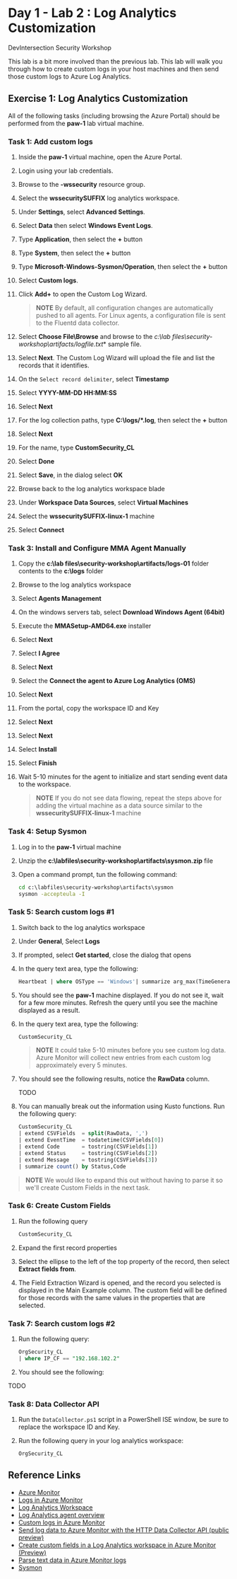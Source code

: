 # Day 1 - Lab 2 : Log Analytics Customization

DevIntersection Security Workshop

This lab is a bit more involved than the previous lab.  This lab will walk you through how to create custom logs in your host machines and then send those custom logs to Azure Log Analytics.

## Exercise 1: Log Analytics Customization

All of the following tasks (including browsing the Azure Portal) should be performed from the **paw-1** lab virtual machine.

### Task 1: Add custom logs

1. Inside the **paw-1** virtual machine, open the Azure Portal.
2. Login using your lab credentials.
3. Browse to the **-wssecurity** resource group.
4. Select the **wssecuritySUFFIX** log analytics workspace.
5. Under **Settings**, select **Advanced Settings**.
6. Select **Data** then select **Windows Event Logs**.
7. Type **Application**, then select the **+** button
8. Type **System**, then select the **+** button
9. Type **Microsoft-Windows-Sysmon/Operation**, then select the **+** button
10. Select **Custom logs**.
11. Click **Add+** to open the Custom Log Wizard.

    > **NOTE** By default, all configuration changes are automatically pushed to all agents. For Linux agents, a configuration file is sent to the Fluentd data collector.

12. Select **Choose File\Browse** and browse to the **c:\lab files\security-workshop\artifacts/logfile*.txt** sample file.
13. Select **Next**. The Custom Log Wizard will upload the file and list the records that it identifies.
14. On the `Select record delimiter`, select **Timestamp**
15. Select **YYYY-MM-DD HH:MM:SS**
16. Select **Next**
17. For the log collection paths, type **C:\logs\/*.log**, then select the **+** button
18. Select **Next**
19. For the name, type **CustomSecurity_CL**
20. Select **Done**
21. Select **Save**, in the dialog select **OK**
22. Browse back to the log analytics workspace blade
23. Under **Workspace Data Sources**, select **Virtual Machines**
24. Select the **wssecuritySUFFIX-linux-1** machine
25. Select **Connect**

### Task 3: Install and Configure MMA Agent Manually

1. Copy the **c:\lab files\security-workshop\artifacts/logs-01** folder contents to the **c:\logs** folder
2. Browse to the log analytics workspace
3. Select **Agents Management**
4. On the windows servers tab, select **Download Windows Agent (64bit)**
5. Execute the **MMASetup-AMD64.exe** installer
6. Select **Next**
7. Select **I Agree**
8. Select **Next**
9. Select the **Connect the agent to Azure Log Analytics (OMS)**
10. Select **Next**
11. From the portal, copy the workspace ID and Key
12. Select **Next**
13. Select **Next**
14. Select **Install**
15. Select **Finish**
16. Wait 5-10 minutes for the agent to initialize and start sending event data to the workspace.

    > **NOTE** If you do not see data flowing, repeat the steps above for adding the virtual machine as a data source similar to the **wssecuritySUFFIX-linux-1** machine

### Task 4: Setup Sysmon

1. Log in to the **paw-1** virtual machine
2. Unzip the **c:\labfiles\security-workshop\artifacts\sysmon.zip** file
3. Open a command prompt, tun the following command:

    ```cmd
    cd c:\labfiles\security-workshop\artifacts\sysmon
    sysmon -accepteula -I
    ```

### Task 5: Search custom logs #1

1. Switch back to the log analytics workspace
2. Under **General**, Select **Logs**
3. If prompted, select **Get started**, close the dialog that opens
4. In the query text area, type the following:

    ```sql
    Heartbeat | where OSType == 'Windows'| summarize arg_max(TimeGenerated, *) by SourceComputerId | sort by Computer | render table
    ```

5. You should see the **paw-1** machine displayed. If you do not see it, wait for a few more minutes.  Refresh the query until you see the machine displayed as a result.
6. In the query text area, type the following:

    ```sql
    CustomSecurity_CL
    ```

    > **NOTE** It could take 5-10 minutes before you see custom log data. Azure Monitor will collect new entries from each custom log approximately every 5 minutes.

7. You should see the following results, notice the **RawData** column.

    TODO

8. You can manually break out the information using Kusto functions. Run the following query:

    ```sql
    CustomSecurity_CL
    | extend CSVFields  = split(RawData, ',')
    | extend EventTime  = todatetime(CSVFields[0])
    | extend Code       = tostring(CSVFields[1])
    | extend Status     = tostring(CSVFields[2])
    | extend Message    = tostring(CSVFields[3])
    | summarize count() by Status,Code
    ```

> **NOTE** We would like to expand this out without having to parse it so we'll create Custom Fields in the next task.

### Task 6: Create Custom Fields

1. Run the following query

    ```sql
    CustomSecurity_CL
    ```

2. Expand the first record properties
3. Select the ellipse to the left of the top property of the record, then select **Extract fields from**.
4. The Field Extraction Wizard is opened, and the record you selected is displayed in the Main Example column. The custom field will be defined for those records with the same values in the properties that are selected.

### Task 7: Search custom logs #2

1. Run the following query:

    ```sql
    OrgSecurity_CL
    | where IP_CF == "192.168.102.2"
    ```

2. You should see the following:

TODO

### Task 8: Data Collector API

1. Run the `DataCollector.ps1` script in a PowerShell ISE window, be sure to replace the workspace ID and Key.
2. Run the following query in your log analytics workspace:

    ```output
    OrgSecurity_CL
    ```

## Reference Links

- [Azure Monitor](https://docs.microsoft.com/en-us/azure/azure-monitor/overview)
- [Logs in Azure Monitor](https://docs.microsoft.com/en-us/azure/azure-monitor/platform/data-platform-logs)
- [Log Analytics Workspace](https://docs.microsoft.com/en-us/azure/azure-monitor/platform/design-logs-deployment)
- [Log Analytics agent overview](https://docs.microsoft.com/en-us/azure/azure-monitor/platform/log-analytics-agent)
- [Custom logs in Azure Monitor](https://docs.microsoft.com/en-us/azure/azure-monitor/platform/data-sources-custom-logs)
- [Send log data to Azure Monitor with the HTTP Data Collector API (public preview)](https://docs.microsoft.com/en-us/azure/azure-monitor/platform/data-collector-api)
- [Create custom fields in a Log Analytics workspace in Azure Monitor (Preview)](https://docs.microsoft.com/en-us/azure/azure-monitor/platform/custom-fields)
- [Parse text data in Azure Monitor logs](https://docs.microsoft.com/en-us/azure/azure-monitor/log-query/parse-text)
- [Sysmon](https://docs.microsoft.com/en-us/sysinternals/downloads/sysmon)
